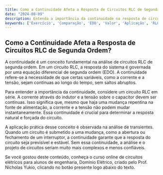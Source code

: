 ```yaml
---
title: Como a Continuidade Afeta a Resposta de Circuitos RLC de Segunda Ordem?
date: "2024-08-09"
description: Entenda a importância da continuidade na resposta de circuitos RLC de segunda ordem.
keywords: ['Exercício', 'Comparação', 'EDO', 'Valor', 'Aplicação', 'RLC', 'Continuidade']
---
```


## Como a Continuidade Afeta a Resposta de Circuitos RLC de Segunda Ordem?

A continuidade é um conceito fundamental na análise de circuitos RLC de segunda ordem. Em um circuito RLC, a resposta do sistema é governada por uma equação diferencial de segunda ordem (EDO). A continuidade refere-se à necessidade de que certas variáveis, como a corrente e a tensão, sejam contínuas ao longo do tempo, sem saltos abruptos.

Para entender a importância da continuidade, considere um circuito RLC em série. A corrente através do indutor e a tensão sobre o capacitor devem ser contínuas. Isso significa que, mesmo que haja uma mudança repentina na fonte de alimentação, a corrente e a tensão não podem mudar instantaneamente. Essa continuidade é crucial para determinar a resposta natural e forçada do circuito.

A aplicação prática desse conceito é observada na análise de transientes. Quando um circuito é submetido a uma mudança, como a abertura ou fechamento de um interruptor, a continuidade garante que a resposta do circuito seja previsível e estável. Sem essa continuidade, a análise e o projeto de circuitos seriam muito mais complexos e menos confiáveis.

Se você gostou deste conteúdo, conheça o curso online de circuitos elétricos para alunos de engenharia, Domínio Elétrico, criado pelo Prof. Nicholas Yukio, clicando no botão presente logo abaixo do texto.